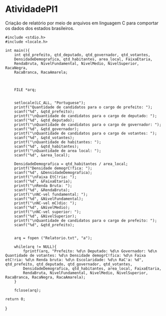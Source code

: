 # AtividadePI1
Criação de relatório por meio de arquivos em linguagem C para comportar os dados dos estados brasileiros.

    #include <stdio.h>
    #include <locale.h>

    int main(){
        int qtd_prefeito, qtd_deputado, qtd_governador, qtd_votantes, 
        DensidadeDemografica, qtd_habitantes, area_local, FaixaEtaria,
        RendaBruta, NivelFundamental, NivelMedio, NivelSuperior, RacaNegra,
        RacaBranca, RacaAmarela;
    
    
    
        FILE *arq;


        setlocale(LC_ALL, "Portuguese");
        printf("Quantidade de candidatos para o cargo de prefeito: ");
        scanf("%d", &qtd_prefeito);
        printf("\nQuantidade de candidatos para o cargo de deputado: ");
        scanf("%d", &qtd_deputado);
        printf("\nQuantidade de candidatos para o cargo de governador: ");
        scanf("%d", &qtd_governador);
        printf("\nQuantidade de candidatos para o cargo de votantes: ");
        scanf("%d", &qtd_votantes);
        printf("\nQuantidade de habitantes: ");
        scanf("%d", &qtd_habitantes);
        printf("\nQuantidade de area local: ");
        scanf("%d", &area_local);

        DensidadeDemografica = qtd_habitantes / area_local;
        printf("Densidade demogrC!fica: ");
        scanf("%d", &DensidadeDemografica);
        printf("\nFaixa EtC!ria: ");
        scanf("%d", &FaixaEtaria);
        printf("\nRenda Bruta: ");
        scanf("%d", &RendaBruta);
        printf("\nNC-vel fundamental: ");
        scanf("%d", &NivelFundamental);
        printf("\nNC-vel mC)dio: ");
        scanf("%d", &NivelMedio);
        printf("\nNC-vel superior: ");
        scanf("%d", &NivelSuperior);
        printf("\nQuantidade de candidatos para o cargo de prefeito: ");
        scanf("%d", &qtd_prefeito);


        arq = fopen ("Relatorio.txt", "a");

        while(arq != NULL){
            fprintf(arq, "Prefeito: %d\n Deputado: %d\n Governador: %d\n Quantidade de votantes: %d\n Densidade demogrC!fica: %d\n Faixa             etC!ria: %d\n Renda bruta: %d\n Escolaridade: %d\n RaC'a: %d", qtd_prefeito, qtd_deputado, qtd_governador, qtd_votantes, 
            DensidadeDemografica, qtd_habitantes, area_local, FaixaEtaria,
            RendaBruta, NivelFundamental, NivelMedio, NivelSuperior, RacaBranca, RacaNegra, RacaAmarela);
        }

        fclose(arq);
    
    return 0;
}
